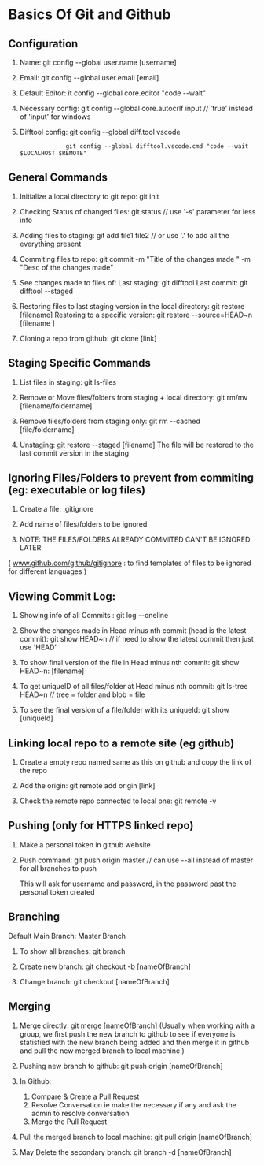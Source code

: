 # Basics Of Git and Github

## Configuration

1. Name: git config --global user.name [username]

2. Email: git config --global user.email [email]

3. Default Editor: it config --global core.editor "code --wait"

4. Necessary config: git config --global core.autocrlf input  // 'true' instead of 'input' for windows

5. Difftool config: git config --global diff.tool vscode

                    git config --global difftool.vscode.cmd "code --wait $LOCALHOST $REMOTE"
 

## General Commands 

1. Initialize a local directory to git repo: git init

2. Checking Status of changed files: git status  // use '-s' parameter for less info

3. Adding files to staging: git add file1 file2   // or use '.' to add all the everything present

4. Commiting files to repo: git commit -m "Title of the changes made " -m "Desc of the changes made"

5. See changes made to files of: 
        Last staging: git difftool
        Last commit: git difftool --staged

6. Restoring files to last staging version in the local directory: git restore [filename]
   Restoring to a specific version: git restore --source=HEAD~n [filename ]

7. Cloning a repo from github: git clone [link]


## Staging Specific Commands 

1. List files in staging: git ls-files

2. Remove or Move files/folders from staging + local directory: git rm/mv [filename/foldername]

3. Remove files/folders from staging only: git rm --cached [file/foldername]

4. Unstaging: git restore --staged [filename]
   The file will be restored to the last commit version in the staging 
## Ignoring Files/Folders to prevent from commiting (eg: executable or log files)

1. Create a file: .gitignore

2. Add name of files/folders to be ignored 

3. NOTE: THE FILES/FOLDERS ALREADY COMMITED CAN'T BE IGNORED LATER

( www.github.com/github/gitignore : to find templates of files to be ignored for different languages )

## Viewing Commit Log:

1. Showing info of all Commits : git log --oneline

2. Show the changes made in Head minus nth commit (head is the latest commit): git show HEAD~n // if need to show the latest commit then just use 'HEAD'

3. To show final version of the file in Head minus nth commit: git show HEAD~n: [filename]

4. To get uniqueID of all files/folder at Head minus nth commit: git ls-tree HEAD~n // tree = folder and blob = file

5. To see the final version of a file/folder with its uniqueId: git show [uniqueId] 

## Linking local repo to a remote site (eg github)

1. Create a empty repo named same as this on github and copy the link of the repo

2. Add the origin: git remote add origin [link]

3. Check the remote repo connected to local one: git remote -v

## Pushing (only for HTTPS linked repo)

1. Make a personal token in github website

2. Push command: git push origin master   // can use --all instead of master for all branches to push

   This will ask for username and password, in the password past the personal token created

## Branching 

Default Main Branch: Master Branch

1. To show all branches: git branch

2. Create new branch: git checkout -b [nameOfBranch]

3. Change branch: git checkout [nameOfBranch]

## Merging 

1. Merge directly: git merge [nameOfBranch]
(Usually when working with a group, we first push the new branch to github to see if everyone is statisfied with the new branch being added and then merge it in github and pull the new merged branch to local machine )

2. Pushing new branch to github: git push origin [nameOfBranch]

3. In Github: 
   1. Compare & Create a Pull Request
   2. Resolve Conversation ie make the necessary if any and ask the admin to resolve conversation
   3. Merge the Pull Request

4. Pull the merged branch to local machine: git pull origin [nameOfBranch]

5. May Delete the secondary branch: git branch -d [nameOfBranch]
